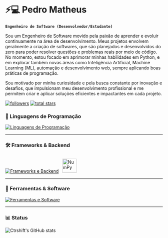 # ⚡💻 Pedro Matheus

**`Engenheiro de Software (Desenvolvedor/Estudante)`**

Sou um Engenheiro de Software movido pela paixão de aprender e evoluir continuamente na área de desenvolvimento. Meus projetos envolvem geralmente a criação de softwares, que são planejados e desenvolvidos do zero para poder resolver questões e problemas reais por meio de código. No momento, estou focado em aprimorar minhas habilidades em Python, e em explorar também novas áreas como Inteligência Artificial, Machine Learning (ML), automação e desenvolvimento web, sempre aplicando boas práticas de programação.

Sou motivado por minha curiosidade e pela busca constante por inovação e desafios, que impulsionam meu desenvolvimento profissional e me permitem criar e aplicar soluções eficientes e impactantes em cada projeto.

<p align="left"> <a href="https://github.com/seuGithub?tab=followers"> <img alt="followers" title="Siga-me no GitHub" src="https://custom-icon-badges.demolab.com/github/followers/seuGithub?color=236ad3&labelColor=1155ba&style=for-the-badge&logo=person-add&label=Siga&logoColor=white"/></a> 
<a href="https://github.com/seuGithub?tab=repositories&sort=stargazers"> <img alt="total stars" title="Total de estrelas no GitHub" src="https://custom-icon-badges.demolab.com/github/stars/seuGithub?color=55960c&style=for-the-badge&labelColor=488207&label=Estrelas&logo=star"/></a> </p>

### 🧰 Linguagens de Programação

[![Linguagens de Programação](https://skillicons.dev/icons?i=python,html,css,js,php)](https://skillicons.dev)
<br />

---

### 🛠️ Frameworks & Backend

[![Frameworks e Backend](https://skillicons.dev/icons?i=pytorch,mysql)](https://skillicons.dev) 
&nbsp;
<img alt="NumPy" width="45px" style="padding-top: 10px;" src="https://cdn.jsdelivr.net/gh/devicons/devicon/icons/numpy/numpy-original.svg" /> 
<br />

---

### 🔧 Ferramentas & Software

[![Ferramentas e Software](https://skillicons.dev/icons?i=git,bash,vscode)](https://skillicons.dev)
<br />

---


### 📊 Status

![Ctrshift's GitHub stats](https://github-readme-stats.vercel.app/api?username=ctrshift-pm&show_icons=true&theme=gruvbox)
